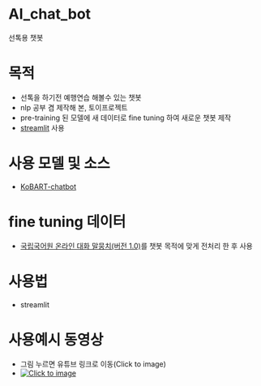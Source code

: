 # AI_chat_bot

선톡용 챗봇


# 목적
- 선톡을 하기전 예행연습 해볼수 있는 챗봇
- nlp 공부 겸 제작해 본, 토이프로젝트
- pre-training 된 모델에 새 데이터로 fine tuning 하여 새로운 챗봇 제작
- [streamlit][1] 사용

# 사용 모델 및 소스
- [KoBART-chatbot][2]

# fine tuning 데이터
- [국립국어원 온라인 대화 말뭉치(버전 1.0)][3]를 챗봇 목적에 맞게 전처리 한 후 사용

# 사용법
- streamlit

# 사용예시 동영상
- 그림 누르면 유튜브 링크로 이동(Click to image)
- [![Click to image](https://img.youtube.com/vi/_DorcEtJUzg/0.jpg)](https://www.youtube.com/watch?v=_DorcEtJUzg)


[1]: https://github.com/streamlit/streamlit
[2]: https://github.com/haven-jeon/KoBART-chatbot
[3]: https://rlkujwkk7.toastcdn.net/63/NIKL_OM_2021_v1.0.pdf
